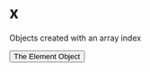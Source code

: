 # x
Objects created with an array index
<!DOCTYPE html>
<html>
<body>

<button id="1" onclick='test(event)'>The Element Object</button>




<p id="demo"></p>
<p id="demo1"></p>
<p id="demo2"></p>

<script>
var y;
function test(event) {
let temp = event.target;
y = temp.id;
const xx = {};
xx[y] = 'sasuke';
xx.stronzo = 'kk';
document.getElementById("demo").innerHTML = xx.stronzo + ' +  ' + xx[y];
document.getElementById("demo1").innerHTML = xx[y];
document.getElementById("demo2").innerHTML = xx.y;
}
/*the object now should be
xx = {
stronzo: 'kk',
y:'sasuke'
or not?
}*/

</script>

</body>
</html>
